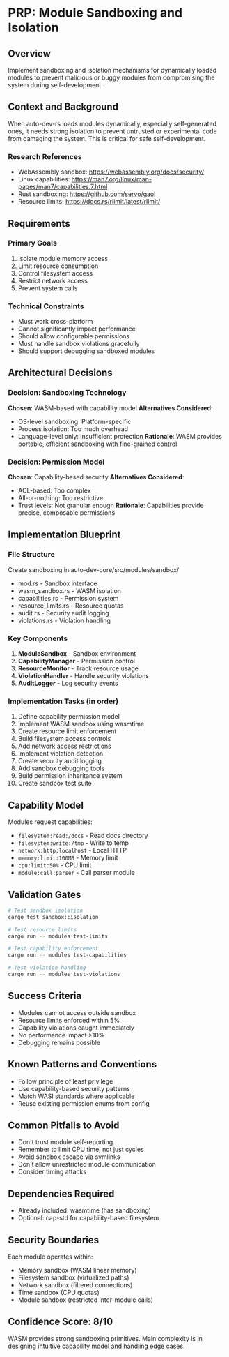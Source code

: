 # PRP: Module Sandboxing and Isolation

## Overview
Implement sandboxing and isolation mechanisms for dynamically loaded modules to prevent malicious or buggy modules from compromising the system during self-development.

## Context and Background
When auto-dev-rs loads modules dynamically, especially self-generated ones, it needs strong isolation to prevent untrusted or experimental code from damaging the system. This is critical for safe self-development.

### Research References
- WebAssembly sandbox: https://webassembly.org/docs/security/
- Linux capabilities: https://man7.org/linux/man-pages/man7/capabilities.7.html
- Rust sandboxing: https://github.com/servo/gaol
- Resource limits: https://docs.rs/rlimit/latest/rlimit/

## Requirements

### Primary Goals
1. Isolate module memory access
2. Limit resource consumption
3. Control filesystem access
4. Restrict network access
5. Prevent system calls

### Technical Constraints
- Must work cross-platform
- Cannot significantly impact performance
- Should allow configurable permissions
- Must handle sandbox violations gracefully
- Should support debugging sandboxed modules

## Architectural Decisions

### Decision: Sandboxing Technology
**Chosen**: WASM-based with capability model
**Alternatives Considered**:
- OS-level sandboxing: Platform-specific
- Process isolation: Too much overhead
- Language-level only: Insufficient protection
**Rationale**: WASM provides portable, efficient sandboxing with fine-grained control

### Decision: Permission Model
**Chosen**: Capability-based security
**Alternatives Considered**:
- ACL-based: Too complex
- All-or-nothing: Too restrictive
- Trust levels: Not granular enough
**Rationale**: Capabilities provide precise, composable permissions

## Implementation Blueprint

### File Structure
Create sandboxing in auto-dev-core/src/modules/sandbox/
- mod.rs - Sandbox interface
- wasm_sandbox.rs - WASM isolation
- capabilities.rs - Permission system
- resource_limits.rs - Resource quotas
- audit.rs - Security audit logging
- violations.rs - Violation handling

### Key Components
1. **ModuleSandbox** - Sandbox environment
2. **CapabilityManager** - Permission control
3. **ResourceMonitor** - Track resource usage
4. **ViolationHandler** - Handle security violations
5. **AuditLogger** - Log security events

### Implementation Tasks (in order)
1. Define capability permission model
2. Implement WASM sandbox using wasmtime
3. Create resource limit enforcement
4. Build filesystem access controls
5. Add network access restrictions
6. Implement violation detection
7. Create security audit logging
8. Add sandbox debugging tools
9. Build permission inheritance system
10. Create sandbox test suite

## Capability Model
Modules request capabilities:
- `filesystem:read:/docs` - Read docs directory
- `filesystem:write:/tmp` - Write to temp
- `network:http:localhost` - Local HTTP
- `memory:limit:100MB` - Memory limit
- `cpu:limit:50%` - CPU limit
- `module:call:parser` - Call parser module

## Validation Gates

```bash
# Test sandbox isolation
cargo test sandbox::isolation

# Test resource limits
cargo run -- modules test-limits

# Test capability enforcement
cargo run -- modules test-capabilities

# Test violation handling
cargo run -- modules test-violations
```

## Success Criteria
- Modules cannot access outside sandbox
- Resource limits enforced within 5%
- Capability violations caught immediately
- No performance impact >10%
- Debugging remains possible

## Known Patterns and Conventions
- Follow principle of least privilege
- Use capability-based security patterns
- Match WASI standards where applicable
- Reuse existing permission enums from config

## Common Pitfalls to Avoid
- Don't trust module self-reporting
- Remember to limit CPU time, not just cycles
- Avoid sandbox escape via symlinks
- Don't allow unrestricted module communication
- Consider timing attacks

## Dependencies Required
- Already included: wasmtime (has sandboxing)
- Optional: cap-std for capability-based filesystem

## Security Boundaries
Each module operates within:
- Memory sandbox (WASM linear memory)
- Filesystem sandbox (virtualized paths)
- Network sandbox (filtered connections)
- Time sandbox (CPU quotas)
- Module sandbox (restricted inter-module calls)

## Confidence Score: 8/10
WASM provides strong sandboxing primitives. Main complexity is in designing intuitive capability model and handling edge cases.
